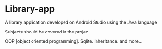 # Library-app
A library application developed on Android Studio using the Java language


Subjects should be covered in the projec

OOP [object oriented programming].
Sqlite.
Inheritance.
and more...



